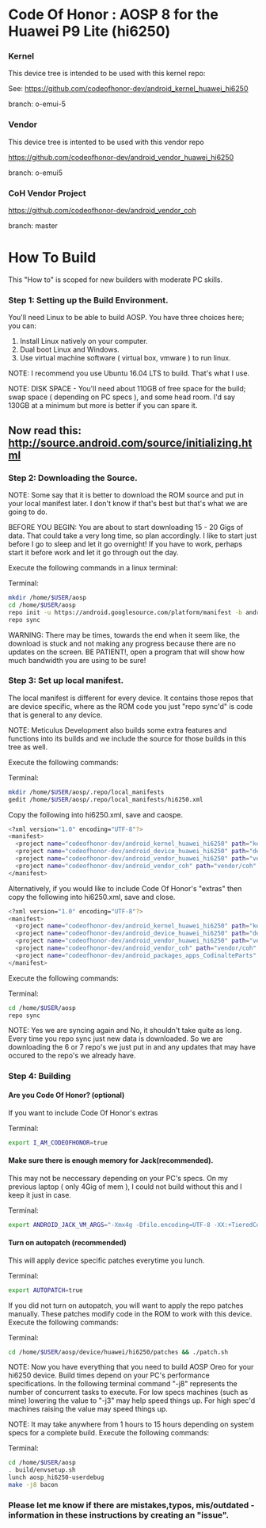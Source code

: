 # Code Of Honor : AOSP 8 for the Huawei P9 Lite (hi6250)

### Kernel
This device tree is intended to be used with this kernel repo:

See: https://github.com/codeofhonor-dev/android_kernel_huawei_hi6250

branch: o-emui-5
### Vendor
This device tree is intented to be used with this vendor repo

https://github.com/codeofhonor-dev/android_vendor_huawei_hi6250

branch: o-emui5

### CoH Vendor Project

https://github.com/codeofhonor-dev/android_vendor_coh

branch: master

# How To Build
This "How to" is scoped for new builders with moderate PC skills.

### Step 1: Setting up the Build Environment.

You'll need Linux to be able to build AOSP. You have three choices here; you can:

1. Install Linux natively on your computer.
2. Dual boot Linux and Windows.
3. Use virtual machine software ( virtual box, vmware ) to run linux.

NOTE: I recommend you use Ubuntu 16.04 LTS to build. That's what I use.

NOTE: DISK SPACE - You'll need about 110GB of free space for the build; swap space ( depending on PC specs ), and some head room. I'd say 130GB at a minimum but more is better if you can spare it.

## Now read this: http://source.android.com/source/initializing.html

### Step 2: Downloading the Source.

NOTE: Some say that it is better to download the ROM source and put in your local manifest later. I don't know if that's best but that's what we are going to do.

BEFORE YOU BEGIN: You are about to start downloading 15 - 20 Gigs of data. That could take a very long time, so plan accordingly. I like to start just before I go to sleep and let it go overnight! If you have to work, perhaps start it before work and let it go through out the day.

Execute the following commands in a linux terminal:

Terminal:
```bash
mkdir /home/$USER/aosp
cd /home/$USER/aosp
repo init -u https://android.googlesource.com/platform/manifest -b android-8.1.0_r18
repo sync
```
WARNING: There may be times, towards the end when it seem like, the download is stuck and not making any progress because there are no updates on the screen. BE PATIENT!, open a program that will show how much bandwidth you are using to be sure!

### Step 3: Set up local manifest.

The local manifest is different for every device. It contains those repos that are device specific, where as the ROM code you just "repo sync'd" is code that is general to any device.

NOTE: Meticulus Development also builds some extra features and functions into its builds and we include the source for those builds in this tree as well.

Execute the following commands:

Terminal:
```bash
mkdir /home/$USER/aosp/.repo/local_manifests
gedit /home/$USER/aosp/.repo/local_manifests/hi6250.xml
```
Copy the following into hi6250.xml, save and caospe.
```bash
<?xml version="1.0" encoding="UTF-8"?>
<manifest>
  <project name="codeofhonor-dev/android_kernel_huawei_hi6250" path="kernel/huawei/hi6250" remote="github" revision="o-emui5"/>
  <project name="codeofhonor-dev/android_device_huawei_hi6250" path="device/huawei/hi6250" remote="github" revision="o-emui5"/>
  <project name="codeofhonor-dev/android_vendor_huawei_hi6250" path="vendor/huawei/hi6250" remote="github" revision="o-emui5"/>
  <project name="codeofhonor-dev/android_vendor_coh" path="vendor/coh" remote="github" revision="master"/>
</manifest>
```

Alternatively, if you would like to include Code Of Honor's "extras" then copy the following into hi6250.xml, save and close.
```bash
<?xml version="1.0" encoding="UTF-8"?>
<manifest>
  <project name="codeofhonor-dev/android_kernel_huawei_hi6250" path="kernel/huawei/hi6250" remote="github" revision="o-emui5"/>
  <project name="codeofhonor-dev/android_device_huawei_hi6250" path="device/huawei/hi6250" remote="github" revision="o-emui5"/>
  <project name="codeofhonor-dev/android_vendor_huawei_hi6250" path="vendor/huawei/hi6250" remote="github" revision="o-emui5"/>
  <project name="codeofhonor-dev/android_vendor_coh" path="vendor/coh" remote="github" revision="master"/>
  <project name="codeofhonor-dev/android_packages_apps_CodinalteParts" path="packages/apps/CodinalteParts" remote="github" revision="hi6250"/>
</manifest>
```

Execute the following commands:

Terminal:
```bash
cd /home/$USER/aosp
repo sync
```

NOTE: Yes we are syncing again and No, it shouldn't take quite as long. Every time you repo sync just new data is downloaded. So we are downloading the 6 or 7 repo's we just put in and any updates that may have occured to the repo's we already have.

### Step 4: Building

#### Are you Code Of Honor? (optional)
If you want to include Code Of Honor's extras

Terminal:
```bash
export I_AM_CODEOFHONOR=true
```

#### Make sure there is enough memory for Jack(recommended).
This may not be neccessary depending on your PC's specs. On my previous laptop ( only 4Gig of mem ), I could not build without this and I keep it just in case.

Terminal:
```bash
export ANDROID_JACK_VM_ARGS="-Xmx4g -Dfile.encoding=UTF-8 -XX:+TieredCompilation"
```

#### Turn on autopatch (recommended)
This will apply device specific patches everytime you lunch.

Terminal:
```bash
export AUTOPATCH=true
```

If you did not turn on autopatch, you will want to apply the repo patches manually. These patches modify code in the ROM to work with this device.
Execute the following commands:

Terminal:
```bash
cd /home/$USER/aosp/device/huawei/hi6250/patches && ./patch.sh
```

NOTE: Now you have everything that you need to build AOSP Oreo for your hi6250 device. Build times depend on your PC's performance specifications. In the following terminal command "-j8" represents the number of concurrent tasks to execute. For low specs machines (such as mine) lowering the value to "-j3" may help speed things up. For high spec'd machines raising the value may speed things up.

NOTE: It may take anywhere from 1 hours to 15 hours depending on system specs for a complete build.
Execute the following commands:

Terminal:
```bash
cd /home/$USER/aosp
. build/envsetup.sh
lunch aosp_hi6250-userdebug
make -j8 bacon
```


### Please let me know if there are mistakes,typos, mis/outdated - information in these instructions by creating an "issue".
